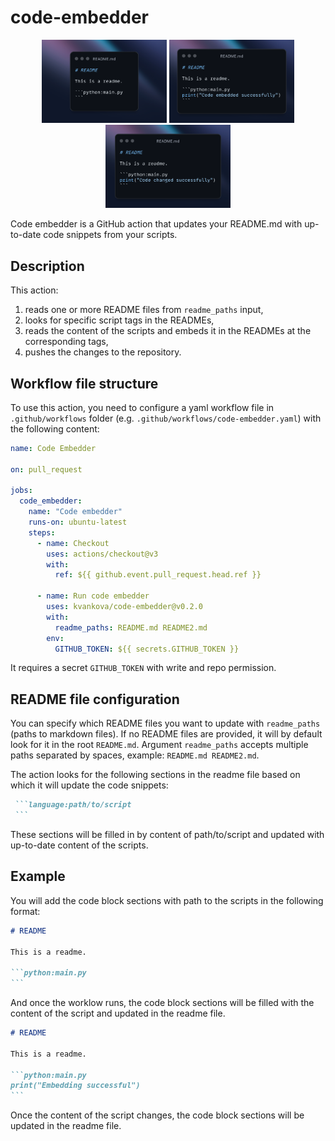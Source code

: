 # code-embedder
<p align="center">
  <img src="assets/first.png" alt="Image 1" width="200" />
  <img src="assets/middle.png" alt="Image 2" width="200" />
  <img src="assets/last.png" alt="Image 3" width="200" />
</p>

Code embedder is a GitHub action that updates your README.md with up-to-date code snippets from your scripts.

## Description
This action:
1. reads one or more README files from `readme_paths` input,
1. looks for specific script tags in the READMEs,
1. reads the content of the scripts and embeds it in the READMEs at the corresponding tags,
1. pushes the changes to the repository.

## Workflow file structure
To use this action, you need to configure a yaml workflow file in `.github/workflows` folder (e.g. `.github/workflows/code-embedder.yaml`) with the following content:

```yaml:.github/workflows/code-embedder.yml
name: Code Embedder

on: pull_request

jobs:
  code_embedder:
    name: "Code embedder"
    runs-on: ubuntu-latest
    steps:
      - name: Checkout
        uses: actions/checkout@v3
        with:
          ref: ${{ github.event.pull_request.head.ref }}

      - name: Run code embedder
        uses: kvankova/code-embedder@v0.2.0
        with:
          readme_paths: README.md README2.md
        env:
          GITHUB_TOKEN: ${{ secrets.GITHUB_TOKEN }}

```
It requires a secret `GITHUB_TOKEN` with write and repo permission.

## README file configuration
You can specify which README files you want to update with `readme_paths` (paths to markdown files). If no README files are provided, it will by default look for it in the root `README.md`. Argument `readme_paths` accepts multiple paths separated by spaces, example: `README.md README2.md`.

The action looks for the following sections in the readme file based on which it will update the code snippets:
````md
 ```language:path/to/script
 ```
````
These sections will be filled in by content of path/to/script and updated with up-to-date content of the scripts.

## Example

You will add the code block sections with path to the scripts in the following format:
````md
# README

This is a readme.

```python:main.py
```
````
And once the worklow runs, the code block sections will be filled with the content of the script and updated in the readme file.

````md
# README

This is a readme.

```python:main.py
print("Embedding successful")
```
````
Once the content of the script changes, the code block sections will be updated in the readme file.
